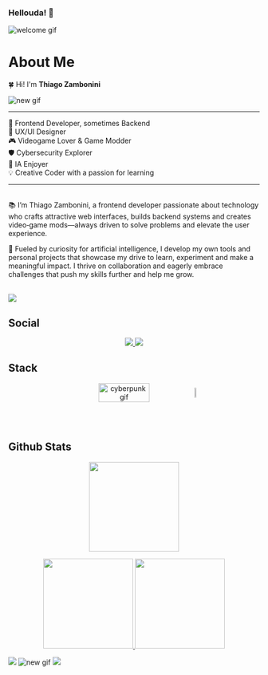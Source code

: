 ### Hellouda! 👋

<img src="https://user-images.githubusercontent.com/73097560/115834477-dbab4500-a447-11eb-908a-139a6edaec5c.gif" alt="welcome gif" />

# About Me

🍀 Hi! I'm **Thiago Zambonini**

<img src="https://i.pinimg.com/originals/f1/ed/a4/f1eda4768df8d8135c779772f2833e88.gif" alt="new gif" />

---



🔰 Frontend Developer, sometimes Backend  
🎨 UX/UI Designer   
🎮 Videogame Lover & Game Modder  
🛡️ Cybersecurity Explorer  
🚀 IA Enjoyer  
💡 Creative Coder with a passion for learning
</br>

---

</br>
📚 I’m Thiago Zambonini, a frontend developer passionate about technology who crafts attractive web interfaces, builds backend systems and creates video‑game mods—always driven to solve problems and elevate the user experience.

🚀 Fueled by curiosity for artificial intelligence, I develop my own tools and personal projects that showcase my drive to learn, experiment and make a meaningful impact. I thrive on collaboration and eagerly embrace challenges that push my skills further and help me grow.

</br>
<img src="https://user-images.githubusercontent.com/73097560/115834477-dbab4500-a447-11eb-908a-139a6edaec5c.gif">

## Social
<p align="center">
  <a href="https://www.linkedin.com/in/thiago-zambonini-2a279a239/">
    <img src="https://img.shields.io/badge/LinkedIn-570182?style=for-the-badge&labelColor=0D1117"/>
  </a>
   <a href="https://thiagozambonini.vercel.app">
    <img src="https://img.shields.io/badge/Portfolio-570182?style=for-the-badge&labelColor=0D1117"/>
  </a>
</p>

## Stack

<p align="center" style="display: flex; align-items: center; justify-content: center;">
  <img src="https://i.pinimg.com/originals/ae/1a/32/ae1a3228917786b1c62c8f4ee9a827fe.gif" alt="cyberpunk gif" style="width: 45%; margin-right: 20px;" />
  <a href="https://skillicons.dev">
    <img src="https://skillicons.dev/icons?i=html,css,js,ts,nodejs,express,react,angular,mysql,postgres,mongodb,php,laravel,nestjs,java,notion,ps,figma,vscode,idea,git,github,vite,postman,npm,yarn&perline=4" style="width: 45%;" />
  </a>
</p>

</br>
</br>

## Github Stats 

<p align="center">
  <a href="https://github.com/remojs">
    <img height="180em" src="https://github-readme-streak-stats.herokuapp.com?user=Remojs&theme=shadow-purple"/>
  </a>
</p>

<p align="center">
  <a href="https://github.com/remojs">
    <img height="180em" src="https://github-readme-stats-eight-theta.vercel.app/api?username=remojs&show_icons=true&include_all_commits=true&count_private=true&theme=midnight-purple"/>
    <img height="180em" src="https://github-readme-stats-eight-theta.vercel.app/api/top-langs/?username=remojs&layout=compact&langs_count=8&theme=midnight-purple"/>
  </a>
</p>


<img src="https://user-images.githubusercontent.com/73097560/115834477-dbab4500-a447-11eb-908a-139a6edaec5c.gif">

<img src="https://i.pinimg.com/originals/0a/b8/ce/0ab8ce6d94dc4bd5183e953ad6ef797d.gif" alt="new gif" />
<img src="https://user-images.githubusercontent.com/73097560/115834477-dbab4500-a447-11eb-908a-139a6edaec5c.gif">
